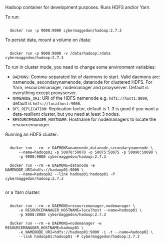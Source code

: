 
Hadoop container for development purposes.  Runs HDFS and/or Yarn.

To run:

```

  docker run -p 9000:9000 cybermaggedon/hadoop:2.7.3

```

To persist data, mount a volume on /data:

```

  docker run -p 9000:9000 -v /data/hadoop:/data cybermaggedon/hadoop:2.7.3

```

To run in cluster mode, you need to change some environment variables:

- ```DAEMONS```: Comma-separated list of daemons to start.  Valid daemons are:
  namenode, secondarynamenode, datanode for clustered HDFS.  For Yarn,
  resourcemanager, nodemanager and proxyserver.  Default is everything
  except proxyserver.
- ```NAMENODE_URI```: URI of the HDFS namenode e.g. ```hdfs://host1:9000```,
  default is ```hdfs://localhost:9000```.
- ```DFS_REPLICATION```: Replication factor, default is 1.  3 is good if you
  want a data-resilient cluster, but you need at least 3 nodes.
- ```RESOURCEMANAGER_HOSTNAME```: Hostname for nodemanagers to locate the
  resourcemanager.

Running an HDFS cluster:

```

  docker run --rm -e DAEMONS=namenode,datanode,secondarynamenode \
      --name=hadoop01 -p 50070:50070 -p 50075:50075 -p 50090:50090 \
      -p 9000:9000 cybermaggedon/hadoop:2.7.3

  docker run --rm -e DAEMONS=datanode -e NAMENODE_URI=hdfs://hadoop01:9000 \
      --name=hadoop02 --link hadoop01:hadoop01 -P cybermaggedon/hadoop:2.7.3
      
```

or a Yarn cluster:

```

  docker run --rm -e DAEMONS=resourcemanager,nodemanager \
      -e RESOURCEMANAGER_HOSTNAME=localhost --name=hadoop01 \
      -p 8088:8088 cybermaggedon/hadoop:2.7.3

  docker run --rm -e DAEMONS=nodemanager -e RESOURCEMANAGER_HOSTNAME=hadoop01 \
      -e NAMENODE_URI=hdfs://hadoop01:9000 -i -t --name=hadoop02 \
      --link hadoop01:hadoop01 -P cybermaggedon/hadoop:2.7.3

```




